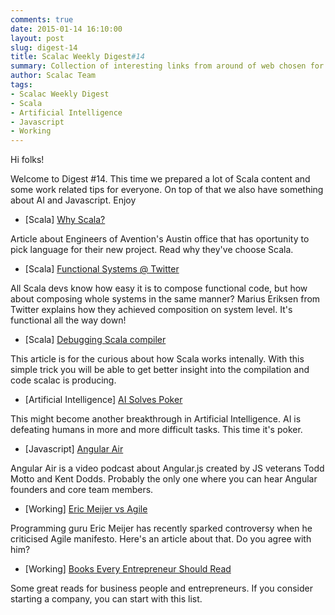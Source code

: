 ```yaml
---
comments: true
date: 2015-01-14 16:10:00
layout: post
slug: digest-14
title: Scalac Weekly Digest#14
summary: Collection of interesting links from around of web chosen for you by Scalac team
author: Scalac Team
tags:
- Scalac Weekly Digest
- Scala
- Artificial Intelligence
- Javascript
- Working
---
```


Hi folks! 

Welcome to Digest #14. This time we prepared a lot of Scala content and some work related tips for everyone. On top of that we also have something about AI and Javascript. Enjoy

* \[Scala\] [Why Scala?](http://softwarecorner.wordpress.com/2014/12/31/why-scala/)

Article about Engineers of Avention's Austin office that has oportunity to pick language for their new project.
Read why they've choose Scala.

* \[Scala\] [Functional Systems @ Twitter](http://www.infoq.com/presentations/twitter-scala)

All Scala devs know how easy it is to compose functional code, but how about composing whole systems in the same manner? Marius Eriksen from Twitter explains how they achieved composition on system level. It's functional all the way down!

* \[Scala\] [Debugging Scala compiler](http://yefremov.net/blog/debugging-scala-compiler-magic/)

This article is for the curious about how Scala works intenally. With this simple trick you will be able to get better insight into the compilation and code scalac is producing.

* \[Artificial Intelligence\] [AI Solves Poker](http://www.geek.com/news/ai-solves-texas-hold-em-poker-and-becomes-unbeatable-1613099/) 

This might become another breakthrough in Artificial Intelligence. AI is defeating humans in more and more difficult tasks. This time it's poker.

* \[Javascript\] [Angular Air](https://ng-air.github.io/)

Angular Air is a video podcast about Angular.js created by JS veterans Todd Motto and Kent Dodds. Probably the only one where you can hear Angular founders and core team members. 

* \[Working\] [Eric Meijer vs Agile](http://www.theregister.co.uk/2015/01/08/erik_meijer_agile_is_a_cancer_we_have_to_eliminate_from_the_industry/)

Programming guru Eric Meijer has recently sparked controversy when he criticised Agile manifesto. Here's an article about that. Do you agree with him?

* \[Working\] [Books Every Entrepreneur Should Read](http://www.businessinsider.com/best-books-for-entrepreneurs-2014-9) 

Some great reads for business people and entrepreneurs. If you consider starting a company, you can start with this list.

